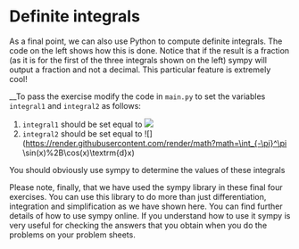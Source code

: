 # Definite integrals

As a final point, we can also use Python to compute definite integrals.  The code on the left shows how this is done.  Notice that if the result is a fraction (as it is for the first of the three integrals shown on the left) sympy will output a fraction and not a decimal.  This particular feature is extremely cool!

__To pass the exercise modify the code in `main.py` to set the variables `integral1` and `integral2` as follows:

1. `integral1` should be set equal to ![](https://render.githubusercontent.com/render/math?math=\int_{-1}^1x^3%2Bx^2\textrm{d}x)
2. `integral2` should be set equal to ![](https://render.githubusercontent.com/render/math?math=\int_{-\pi}^\pi \sin(x)%2B\cos(x)\textrm{d}x)

You should obviously use sympy to determine the values of these integrals

Please note, finally, that we have used the sympy library in these final four exercises.  You can use this library to do more than just differentiation, integration and simplification as we have shown here.  You can find further details of how to use sympy online.  If you understand how to use it sympy is very useful for checking the answers that you obtain when you do the problems on your problem sheets.
